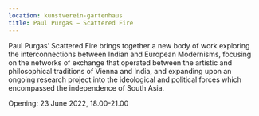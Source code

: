 ```yaml
---
location: kunstverein-gartenhaus
title: Paul Purgas – Scattered Fire
---
```

Paul Purgas’ Scattered Fire brings together a new body of work exploring the interconnections between Indian and European Modernisms, focusing on the networks of exchange that operated between the artistic and philosophical traditions of Vienna and India, and expanding upon an ongoing research project into the ideological and political forces which encompassed the independence of South Asia.

Opening: 23 June 2022, 18.00-21.00